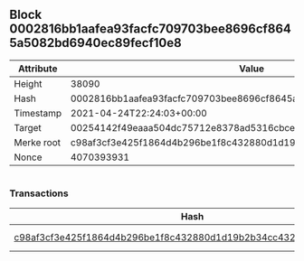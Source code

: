## Block 0002816bb1aafea93facfc709703bee8696cf8645a5082bd6940ec89fecf10e8

Attribute | Value
--- | ---
Height | 38090
Hash | 0002816bb1aafea93facfc709703bee8696cf8645a5082bd6940ec89fecf10e8
Timestamp | 2021-04-24T22:24:03+00:00
Target | 00254142f49eaaa504dc75712e8378ad5316cbcead634704b3734b6271167cc4
Merke root | c98af3cf3e425f1864d4b296be1f8c432880d1d19b2b34cc43255812928b004e
Nonce | 4070393931

```

```

### Transactions

Hash | Amount
--- | ---
[c98af3cf3e425f1864d4b296be1f8c432880d1d19b2b34cc43255812928b004e](c98af3cf3e425f1864d4b296be1f8c432880d1d19b2b34cc43255812928b004e.md) | 10.00000000 SKEPTI 
